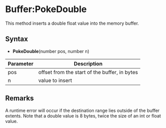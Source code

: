 # Buffer:PokeDouble

This method inserts a double float value into the memory buffer.

## Syntax

- **PokeDouble**(number pos, number n)

Parameter | Description |
---|---
pos | offset from the start of the buffer, in bytes
n | value to insert

## Remarks

A runtime error will occur if the destination range lies outside of the buffer extents. Note that a double value is 8 bytes, twice the size of an int or float value.
